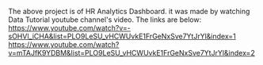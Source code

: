The above project is of HR Analytics Dashboard. it was made by watching Data Tutorial youtube channel's video.
The links are below:
https://www.youtube.com/watch?v=-sOHVl_iCHA&list=PLO9LeSU_vHCWUvkE1FrGeNxSve7YtJrYl&index=1
https://www.youtube.com/watch?v=mTAJfK9YDBM&list=PLO9LeSU_vHCWUvkE1FrGeNxSve7YtJrYl&index=2

